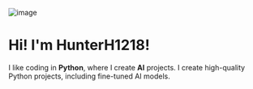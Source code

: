![image](https://github.com/HunterH1218/HunterH1218/assets/168315159/58c7fe5e-e1aa-41a3-8fa2-7e230b1b14c7)




# Hi! I'm HunterH1218!
I like coding in **Python**, where I create **AI** projects. I create high-quality Python projects, including fine-tuned AI models.
